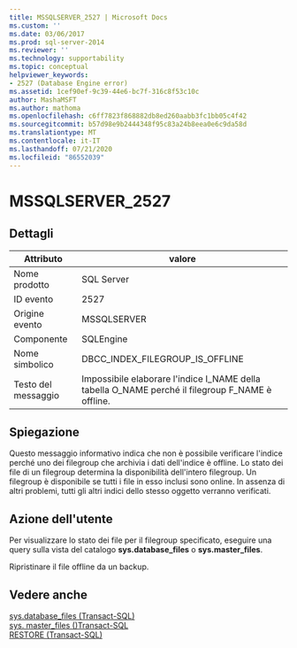 ```yaml
---
title: MSSQLSERVER_2527 | Microsoft Docs
ms.custom: ''
ms.date: 03/06/2017
ms.prod: sql-server-2014
ms.reviewer: ''
ms.technology: supportability
ms.topic: conceptual
helpviewer_keywords:
- 2527 (Database Engine error)
ms.assetid: 1cef90ef-9c39-44e6-bc7f-316c8f53c10c
author: MashaMSFT
ms.author: mathoma
ms.openlocfilehash: c6ff7823f868882db8ed260aabb3fc1bb05c4f42
ms.sourcegitcommit: b57d98e9b2444348f95c83a24b8eea0e6c9da58d
ms.translationtype: MT
ms.contentlocale: it-IT
ms.lasthandoff: 07/21/2020
ms.locfileid: "86552039"
---
```

# <a name="mssqlserver_2527"></a>MSSQLSERVER_2527
    
## <a name="details"></a>Dettagli  
  
|Attributo|valore|  
|-|-|  
|Nome prodotto|SQL Server|  
|ID evento|2527|  
|Origine evento|MSSQLSERVER|  
|Componente|SQLEngine|  
|Nome simbolico|DBCC_INDEX_FILEGROUP_IS_OFFLINE|  
|Testo del messaggio|Impossibile elaborare l'indice I_NAME della tabella O_NAME perché il filegroup F_NAME è offline.|  
  
## <a name="explanation"></a>Spiegazione  
 Questo messaggio informativo indica che non è possibile verificare l'indice perché uno dei filegroup che archivia i dati dell'indice è offline. Lo stato dei file di un filegroup determina la disponibilità dell'intero filegroup. Un filegroup è disponibile se tutti i file in esso inclusi sono online. In assenza di altri problemi, tutti gli altri indici dello stesso oggetto verranno verificati.  
  
## <a name="user-action"></a>Azione dell'utente  
 Per visualizzare lo stato dei file per il filegroup specificato, eseguire una query sulla vista del catalogo **sys.database_files** o **sys.master_files**.  
  
 Ripristinare il file offline da un backup.  
  
## <a name="see-also"></a>Vedere anche  
 [sys.database_files &#40;Transact-SQL&#41;](/sql/relational-databases/system-catalog-views/sys-database-files-transact-sql)   
 [sys. master_files &#40;&#41;Transact-SQL](/sql/relational-databases/system-catalog-views/sys-master-files-transact-sql)   
 [RESTORE &#40;Transact-SQL&#41;](/sql/t-sql/statements/restore-statements-transact-sql)  
  
  
